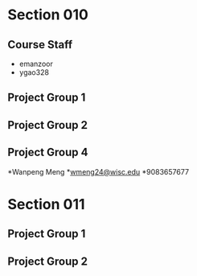 # Section 010

## Course Staff

   * emanzoor
   * ygao328

## Project Group 1


## Project Group 2

## Project Group 4
   *Wanpeng Meng
   *wmeng24@wisc.edu
   *9083657677

# Section 011

## Project Group 1

## Project Group 2
